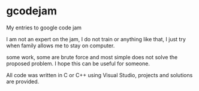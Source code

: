 # gcodejam
My entries to google code jam

I am not an expert on the jam, I do not train or anything like that, I just try when family allows me to stay on computer.

some work, some are brute force and most simple does not solve the proposed problem. I hope this can be useful for someone.

All code was written in C or C++ using Visual Studio, projects and solutions are provided.
